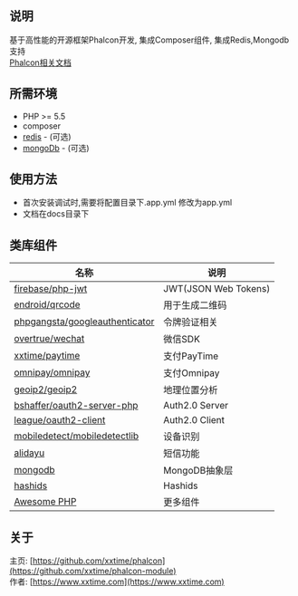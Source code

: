 ## 说明
基于高性能的开源框架Phalcon开发, 集成Composer组件, 集成Redis,Mongodb支持  
[Phalcon相关文档](https://docs.phalconphp.com)


## 所需环境
* PHP >= 5.5
* composer
* [redis](https://pecl.php.net/package/redis) - (可选)
* [mongoDb](https://pecl.php.net/package/mongodb) - (可选)


## 使用方法
* 首次安装调试时,需要将配置目录下.app.yml 修改为app.yml
* 文档在docs目录下


## 类库组件

名称 | 说明
---|---
[firebase/php-jwt](https://packagist.org/packages/firebase/php-jwt) | JWT(JSON Web Tokens)
[endroid/qrcode](https://packagist.org/packages/endroid/qrcode) | 用于生成二维码 
[phpgangsta/googleauthenticator](https://packagist.org/packages/phpgangsta/googleauthenticator) | 令牌验证相关  
[overtrue/wechat](https://packagist.org/packages/overtrue/wechat) | 微信SDK  
[xxtime/paytime](https://packagist.org/packages/xxtime/paytime) | 支付PayTime  
[omnipay/omnipay](https://packagist.org/packages/omnipay/omnipay) | 支付Omnipay 
[geoip2/geoip2](https://packagist.org/packages/geoip2/geoip2) | 地理位置分析  
[bshaffer/oauth2-server-php](https://packagist.org/packages/bshaffer/oauth2-server-php) | Auth2.0 Server  
[league/oauth2-client](https://github.com/thephpleague/oauth2-client) | Auth2.0 Client  
[mobiledetect/mobiledetectlib](https://packagist.org/packages/mobiledetect/mobiledetectlib) | 设备识别  
[alidayu](http://www.alidayu.com/) | 短信功能  
[mongodb](https://packagist.org/packages/mongodb/mongodb) | MongoDB抽象层  
[hashids](https://packagist.org/packages/hashids/hashids) | Hashids 
[Awesome PHP](https://github.com/ziadoz/awesome-php)  | 更多组件


## 关于
主页: [https://github.com/xxtime/phalcon](https://github.com/xxtime/phalcon-module)  
作者: [https://www.xxtime.com](https://www.xxtime.com)  
